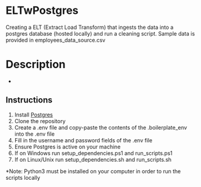 # ELTwPostgres
Creating a ELT (Extract Load Transform) that ingests the data into a postgres database (hosted locally) and run a cleaning script. Sample data is provided in employees_data_source.csv

<h1>Description</h1>
<ul>
  <li></li>
</ul>
<h2>Instructions</h2>
<ol>
  <li>Install <a href = "https://www.w3schools.com/postgresql/postgresql_install.php">Postgres</a></li>
  <li>Clone the repository</li>
  <li>Create a .env file and copy-paste the contents of the .boilerplate_env into the .env file</li>
  <li>Fill in the username and password fields of the .env file</li>
  <li>Ensure Postgres is active on your machine</li>
  <li>If on Windows run setup_dependencies.ps1 and run_scripts.ps1</li>
  <li>If on Linux/Unix run setup_dependencies.sh and run_scripts.sh</li>
</ol>
*Note: Python3 must be installed on your computer in order to run the scripts locally
